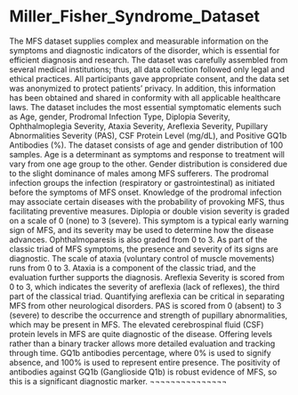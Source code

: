 # Miller_Fisher_Syndrome_Dataset

The MFS dataset supplies complex and measurable information on the symptoms and diagnostic indicators of the disorder, which is essential for efficient diagnosis and research. The dataset was carefully assembled from several medical institutions; thus, all data collection followed only legal and ethical practices. All participants gave appropriate consent, and the data set was anonymized to protect patients’ privacy. In addition, this information has been obtained and shared in conformity with all applicable healthcare laws. The dataset includes the most essential symptomatic elements such as Age, gender, Prodromal Infection Type, Diplopia Severity, Ophthalmoplegia Severity, Ataxia Severity, Areflexia Severity, Pupillary Abnormalities Severity (PAS), CSF Protein Level (mg/dL), and Positive GQ1b Antibodies (%).
The dataset consists of age and gender distribution of 100 samples. Age is a determinant as symptoms and response to treatment will vary from one age group to the other. Gender distribution is considered due to the slight dominance of males among MFS sufferers. The prodromal infection groups the infection (respiratory or gastrointestinal) as initiated before the symptoms of MFS onset. Knowledge of the prodromal infection may associate certain diseases with the probability of provoking MFS, thus facilitating preventive measures. Diplopia or double vision severity is graded on a scale of 0 (none) to 3 (severe). This symptom is a typical early warning sign of MFS, and its severity may be used to determine how the disease advances. Ophthalmoparesis is also graded from 0 to 3. As part of the classic triad of MFS symptoms, the presence and severity of its signs are diagnostic. The scale of ataxia (voluntary control of muscle movements) runs from 0 to 3. Ataxia is a component of the classic triad, and the evaluation further supports the diagnosis. Areflexia Severity is scored from 0 to 3, which indicates the severity of areflexia (lack of reflexes), the third part of the classical triad. Quantifying areflexia can be critical in separating MFS from other neurological disorders. PAS is scored from 0 (absent) to 3 (severe) to describe the occurrence and strength of pupillary abnormalities, which may be present in MFS. The elevated cerebrospinal fluid (CSF) protein levels in MFS are quite diagnostic of the disease. Offering levels rather than a binary tracker allows more detailed evaluation and tracking through time. GQ1b antibodies percentage, where 0% is used to signify absence, and 100% is used to represent entire presence. The positivity of antibodies against GQ1b (Ganglioside Q1b) is robust evidence of MFS, so this is a significant diagnostic marker.
¬¬¬¬¬¬¬¬¬¬¬¬¬¬¬
